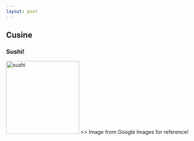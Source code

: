 ```yaml
---
layout: post
---
```


## Cusine
### Sushi!

<img src="https://rasamalaysia.com/wp-content/uploads/2016/05/california-rolls-thumb.jpg" alt="sushi" width="200"/>
>> Image from Google Images for reference!
